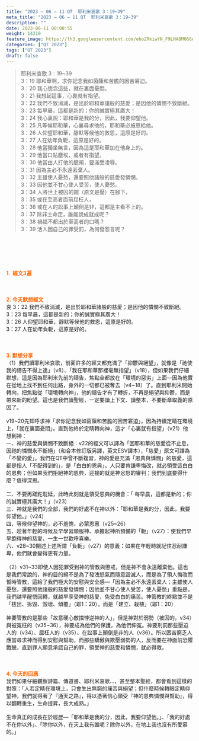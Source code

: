 ```yaml
---
title: "2023 – 06 – 11 QT  耶利米哀歌 3：19~39"
meta_title: "2023 – 06 – 11 QT  耶利米哀歌 3：19~39"
description: ""
date: 2023-06-11 00:00:55
weight: 14310
feature_image: https://lh3.googleusercontent.com/ehoZRkiwYN_F9LNA8M068AYxt73EavCZno-PD1cJRuf5BbSkQVUWr3gNEbt5kSs28Pb_Elg17kSrtf9ybWvojWoMV6I4tPM3vGRGDq6GkKkPdL2Gut4QAIw4-uykKUAtNiKgQKntvsU=w800
categories: ["QT 2023"]
tags: ["QT 2023"]
draft: false
---
```


<blockquote>耶利米哀歌 3：19~39<br />
3：19 耶和華啊，求你記念我如茵蔯和苦膽的困苦窘迫。<br />
3：20 我心想念這些，就在裏面憂悶。<br />
3：21 我想起這事，心裏就有指望。<br />
3：22 我們不致消滅，是出於耶和華諸般的慈愛；是因他的憐憫不致斷絕。<br />
3：23 每早晨，這都是新的；你的誠實極其廣大！<br />
3：24 我心裏說：耶和華是我的分，因此，我要仰望他。<br />
3：25 凡等候耶和華，心裏尋求他的，耶和華必施恩給他。<br />
3：26 人仰望耶和華，靜默等候他的救恩，這原是好的。<br />
3：27 人在幼年負軛，這原是好的。<br />
3：28 他當獨坐無言，因為這是耶和華加在他身上的。<br />
3：29 他當口貼塵埃，或者有指望。<br />
3：30 他當由人打他的腮頰，要滿受凌辱。<br />
3：31 因為主必不永遠丟棄人。<br />
3：32 主雖使人憂愁，還要照他諸般的慈愛發憐憫。<br />
3：33 因他並不甘心使人受苦，使人憂愁。<br />
3：34 人將世上被囚的踹（原文是壓）在腳下，<br />
3：35 或在至高者面前屈枉人，<br />
3：36 或在人的訟事上顛倒是非，這都是主看不上的。<br />
3：37 除非主命定，誰能說成就成呢？<br />
3：38 禍福不都出於至高者的口嗎？<br />
3：39 活人因自己的罪受罰，為何發怨言呢？</blockquote><br />
&nbsp;<br />
<br />
&nbsp;<br />
<br />
<span style="color: #ff6600;"><strong>1.  經文3遍</strong></span><br />
<br />
&nbsp;<br />
<br />
<span style="color: #ff6600;"><strong>2. 今天默想經文<br />
</strong></span>哀 3：22 我們不致消滅，是出於耶和華諸般的慈愛；是因他的憐憫不致斷絕。<br />
3：23 每早晨，這都是新的；你的誠實極其廣大！<br />
3：26 人仰望耶和華，靜默等候他的救恩，這原是好的。<br />
3：27 人在幼年負軛，這原是好的。<br />
<br />
&nbsp;<br />
<br />
<strong><span style="color: #ff6600;">3. 默想分享<br />
</span></strong>（1）我們讀耶利米哀歌，前面許多的經文都充滿了「抑鬱與絕望」，就像是「祂使我的禱告不得上達」（v8）、「我在耶和華那裡毫無指望」（v18），但如果我們仔細默想，這是因為耶利米先前的禱告，焦點全都放在「環境的惡劣」上面—因為他實在從地上找不到任何出路，身外的一切都已被奪去（v4~18）了。直到耶利米開始轉向，把焦點從「環境轉向神」，他的禱告才有了轉折，不再是絕望與抑鬱，而是帶來新的盼望。這也是我們讀聖經，一定要讀上下文、讀整本，不要斷章取義的原因了。<br />
<br />
v19~20先知呼求神「求你記念我如茵蔯和苦膽的困苦窘迫」，因為持續定睛在環境上，「就在裏面憂悶」。直到他終於定睛轉向神，這才「心裏就有指望」（v21）他想到神：<br />
一、神的慈愛與憐憫不致斷絕：v22的經文可以譯為「因耶和華的慈愛從不止息，因祂的憐憫永不斷絕」（和合本修訂版另譯，英文ESV譯本），「慈愛」原文可譯為「不變的愛」。我們在QT中曾不斷複習，神的愛是充滿「恩典與憐憫」的慈愛，這都是指人「不配得到的」，是「白白的恩典」。人只要肯謙卑悔改，就必領受這白白的恩典；但如果我們拒絕神的恩典，迎接的就是神忿怒的審判；我們到底要得什麼？值得深思。<br />
<br />
二、不要再蹉跎耽延，此時此刻就是領受恩典的機會：「 每早晨，這都是新的；你的誠實極其廣大！」（v23）<br />
三、神就是我們的全部，我們的好處不在神以外：「耶和華是我的分，因此，我要仰望他。」（v24）<br />
四、等候仰望神的，必不羞愧、必蒙恩惠（v25~26）<br />
五、趁著年輕的時候及早學習順服神、承擔起神所預備的「軛」（v27）：使我們早早飽得神的慈愛、一生一世歡呼喜樂。<br />
六、v28~30闡述上述所謂「負軛」（v27）的意義：如果在年輕時就記住忍耐謙卑，他們就會變得更有力量。<br />
<br />
（2）v31~33即使人因犯罪受到神的管教與懲戒，但是神不會永遠離棄他。這也是我們常說的，神的目的絕不是為了發洩怒氣而隨意毀滅人，而是為了領人悔改而暫時管教，這給了我們極大的安慰與安全感—「因為主必不永遠丟棄人；主雖使人憂愁，還要照他諸般的慈愛發憐憫；因他並不甘心使人受苦，使人憂愁」重點是，我們越早醒悟回轉，就越早享受神的慈愛，免受白白的痛苦。神管教的終點並不是「拔出、拆毀、毀壞、傾覆」（耶1：20），而是「建立、栽植」（耶1：20）<br />
<br />
神要管教的是那些「故意硬心敵擋悖逆神的人」，但是神對於弱勢（被囚的，v34）與被冤枉的（v35~36），神要成為他們的保護，為他們伸冤。神要刑罰那些壓迫人的（v34）、屈枉人的（v35）、在訟事上顛倒是非的人（v36）。所以困苦窮乏人應當尋求神而得到安慰與幫助，而那些驕傲與欺壓弱勢的人，反而要在神面前恐懼戰兢，直到罪人願意承認自己的罪，領受神的慈愛和憐憫，就必得救。<br />
<br />
&nbsp;<br />
<br />
<strong style="font-size: inherit;"><span style="color: #ff6600;">4. 今天的回應<br />
</span></strong>我們如果仔細觀察詩篇、傳道書、耶利米哀歌…，甚至整本聖經，都會看到這樣的對照：「人若定睛在環境上，只會生出無窮的痛苦與絕望；但什麼時候轉眼定睛仰望神，我們就得著了『通天之路』，得以憑著信心領受『神的恩典憐憫與幫助』，得以翻轉重生，生命提昇，長大成熟。」<br />
<br />
生命真正的成長在於經歷—「耶和華是我的分，因此，我要仰望他。」、「我的好處不在你以外」、「除你以外，在天上我有誰呢？除你以外，在地上我也沒有所愛慕的。」<br />
<br />
<audio style="display: none;" controls="controls"></audio><br />
<br />
<audio style="display: none;" controls="controls"></audio><br />
<br />
<audio style="display: none;" controls="controls"></audio><br />
<br />
<audio style="display: none;" controls="controls"></audio><br />
<br />
<audio style="display: none;" controls="controls"></audio>
        